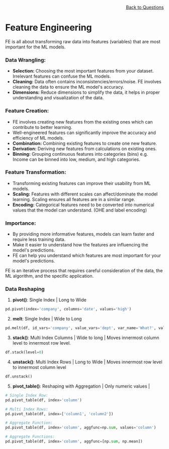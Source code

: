 <p align='right'><a align="right" href="https://github.com/KIRANKUMAR7296/Library/blob/main/Interview.md">Back to Questions</a></p>

# Feature Engineering
 
 FE is all about transforming raw data into features (variables) that are most important for the ML models.

### **Data Wrangling:**
- **Selection:** Choosing the most important features from your dataset. Irrelevant features can confuse the ML models.
- **Cleaning:** Data often contains inconsistencies/errors/noise. FE involves cleaning the data to ensure the ML model's accuracy.
- **Dimensions:** Reduce dimensions to simplify the data, it helps in proper understanding and visualization of the data.

### **Feature Creation:**
- FE involves creating new features from the existing ones which can contribute to better learning.
- Well-engineered features can significantly improve the accuracy and efficiency of ML models.
- **Combination:** Combining existing features to create one new feature.
- **Derivation:** Deriving new features from calculations on existing ones.
- **Binning:** Grouping continuous features into categories (bins) e.g. Income can be binned into low, medium, and high categories.

### **Feature Transformation:**
- Transforming existing features can improve their usability from ML models.
- **Scaling:** Features with different scales can affect/dominate the model learning. Scaling ensures all features are in a similar range.
- **Encoding:** Categorical features need to be converted into numerical values that the model can understand. (OHE and label encoding)

### **Importance:**
- By providing more informative features, models can learn faster and require less training data.
- Make it easier to understand how the features are influencing the model's predictions.
- FE can help you understand which features are most important for your model's predictions.

FE is an iterative process that requires careful consideration of the data, the ML algorithm, and the specific application. 

### **Data Reshaping**
1. **pivot()**: Single Index | Long to Wide

```python
pd.pivot(index='company', columns='date', values='high')
```

2. **melt**: Single Index | Wide to Long

```python
pd.melt(df, id_vars='company', value_vars='dept', var_name='What?', value_name='Which?')
```

3. **stack()**: Multi Index Columns | Wide to long | Moves innermost column level to innermost row level.

```python
df.stack(level=0)
```   

4. **unstack()**: Multi Index Rows | Long to Wide | Moves innermost row level to innermost column level

```python
df.unstack()
```

5. **pivot_table()**: Reshaping with Aggregation | Only numeric values |

```python
# Single Index Row:
pd.pivot_table(df, index='column')

# Multi Index Rows:
pd.pivot_table(df, index=['column1', 'column2'])

# Aggregate Function:
pd.pivot_table(df, index='column', aggfunc=np.sum, values='column')

# Aggregate Functions:
pd.pivot_table(df, index='column', aggfunc=[np.sum, np.mean])
```
